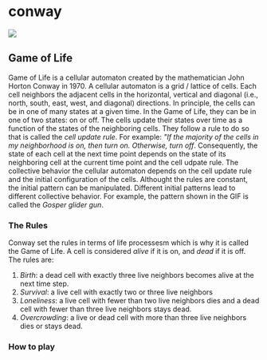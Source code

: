 # conway
![](https://upload.wikimedia.org/wikipedia/commons/e/e5/Gospers_glider_gun.gif)

## Game of Life 
Game of Life is a cellular automaton created by the mathematician John Horton Conway in 1970. A cellular automaton is a grid / lattice of cells. Each cell neighbors  the adjacent cells in the horizontal, vertical and diagonal (i.e., north, south, east, west, and diagonal) directions. In principle, the cells can be in one of many states at a given time. In the Game of Life, they can be in one of two states: on or off. The cells update their states over time as a function of the states of the neighboring cells. They follow a rule to do so that is called the _cell update rule_. For example: _"If the majority of the cells in my neighborhood is on, then turn on. Otherwise, turn off_. Consequently, the state of each cell at the next time point depends on the state of its neighboring cell at the current time point and the cell udpate rule. The collective behavior the cellular automaton depends on the cell update rule and the initial configuration of the cells. Althought the rules are constant, the initial pattern can be manipulated. Different initial patterns lead to different collective behavior. For example, the pattern shown in the GIF is called the _Gosper glider gun_.

### The Rules 
Conway set the rules in terms of life processesm which is why it is called the Game of Life. 
A cell is considered _alive_ if it is on, and _dead_ if it is off. The rules are: 
1. _Birth_: a dead cell with exactly three live neighbors becomes alive at the next time step. 
2. _Survival_: a live cell with exactly two or three live neighbors 
3. _Loneliness_: a live cell with fewer than two live neighbors dies and a dead cell with fewer than three live neighbors stays dead. 
4. _Overcrowding_: a live or dead cell with more than three live neighbors dies or stays dead. 

### How to play 
